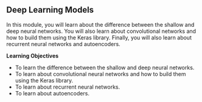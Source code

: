 ## Deep Learning Models
In this module, you will learn about the difference between the shallow and deep neural networks. You will also learn about convolutional networks and how to build them using the Keras library. Finally, you will also learn about recurrent neural networks and autoencoders.

**Learning Objectives**

-   To learn the difference between the shallow and deep neural networks.
-   To learn about convolutional neural networks and how to build them using the Keras library.
-   To learn about recurrent neural networks.
-   To learn about autoencoders.

